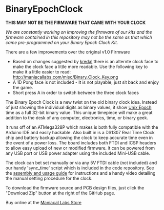 BinaryEpochClock
================

**THIS MAY NOT BE THE FIRMWARE THAT CAME WITH YOUR CLOCK**

*We are constantly working on improving the firmware of our kits and the firmware contained in this repository may not be the same as that which came pre-programmed on your Binary Epoch Clock Kit.*

There are a few improvements over the original v1.0 Firmware

- Based on changes suggested by [kredal](https://github.com/kredal/) there is an alternte clock face to make the clock face a little more readable. Use the following key to make it a little easier to read: http://maniacallabs.com/misc/Binary_Clock_Key.png
- A 1D Pong face is not included - It is not playable, just sit back and enjoy the game.
- Short press A in order to switch between the three clock faces





The Binary Epoch Clock is a new twist on the old binary clock idea. Instead of just showing the individual digits as binary values, it show [Unix Epoch](http://en.wikipedia.org/wiki/Unix_Epoch) time as a full 32-bit binary value. This unique timepiece will make a great addition to the desk of any computer, electronics, time, or binary geek.

It runs off of an ATMega328P which makes is both fully compatible with the Arduino IDE and easily hackable. Also built in is a DS1307 Real Time Clock chip and battery backup allowing the clock to keep accurate time even in the event of a power loss. The board includes both FTDI and ICSP headers to allow easy upload of new or modified firmware. It can be powered from any USB port or USB power adapter using the included Mini-USB cable.

The clock can bet set manually or via any 5V FTDI cable (not included) and our handy 'sync_time' script which is included in the code repository. See the [assembly and usage guide](http://maniacallabs.com/guides/binary-epoch-clock/) for instructions and a handy video detailing the manual setting procedure for the clock.

To download the firmware source and PCB design files, just click the "Download Zip" button at the right of the GitHub page.

Buy online at the [Maniacal Labs Store](http://maniacallabs.com/product/becv1/)
